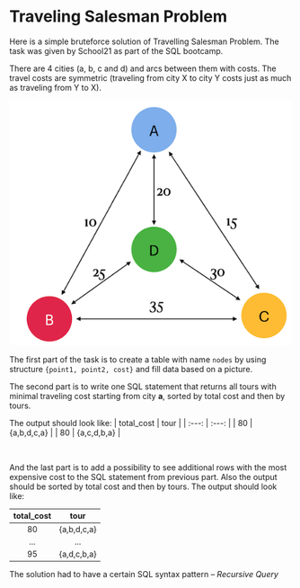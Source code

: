 # Traveling Salesman Problem

Here is a simple bruteforce solution of Travelling Salesman Problem.
The task was given by School21 as part of the SQL bootcamp.
<p>

There are 4 cities (a, b, c and d) and arcs between them with costs.
The travel costs are symmetric (traveling from city X to city Y costs just as much as traveling from Y to X).

![paths](images/tour_scheme.png)

<p>

The first part of the task is to create a table with name `nodes` by using structure `{point1, point2, cost}` and fill data based on a picture.
<br>

The second part is to write one SQL statement that returns all tours with minimal traveling cost starting from city __a__, sorted by total cost and then by tours.

The output should look like:
| total_cost |     tour    |
|   :---:    |     :---:   |
|     80     | {a,b,d,c,a} |
|     80     | {a,c,d,b,a} |

<br>

And the last part is to add a possibility to see additional rows with the most expensive cost to the SQL statement from previous part. Also the output should be sorted by total cost and then by tours.
The output should look like:

| total_cost |     tour    |
|   :---:    |     :---:   |
|     80     | {a,b,d,c,a} |
|    ...     |     ...     |
|    95      | {a,d,c,b,a} |

<p>

The solution had to have a certain SQL syntax pattern – _Recursive Query_